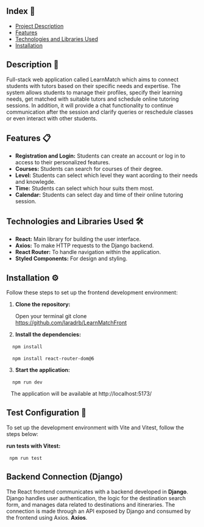 ## Index 📑  
- [Project Description](#description-)  
- [Features](#features-)  
- [Technologies and Libraries Used](#technologies-and-libraries-used-)  
- [Installation](#installation-)  

## Description 📖 

Full-stack web application called LearnMatch which aims to connect students with tutors based on their specific needs and expertise. The system allows students to manage their profiles, specify their learning needs, get matched with suitable tutors and schedule online tutoring sessions. In addition, it will provide a chat functionality to continue communication after the session and clarify queries or reschedule classes or even interact with other students.

## Features 📋

- **Registration and Login:** Students can create an account or log in to access to their personalized features.
- **Courses:** Students can search for courses of their degree.
- **Level:** Students can select which level they want acording to their needs and knowlegde.
- **Time:** Students can select which hour suits them most. 
- **Calendar:** Students can select day and time of their online tutoring session.


## Technologies and Libraries Used 🛠️

- **React:** Main library for building the user interface.
- **Axios:** To make HTTP requests to the Django backend.
- **React Router:** To handle navigation within the application.
- **Styled Components:** For design and styling.

## Installation ⚙️

Follow these steps to set up the frontend development environment:

1. **Clone the repository:**

   Open your terminal 
   git clone https://github.com/laradrb/LearnMatchFront

2. **Install the dependencies:**


    `npm install`

    `npm install react-router-dom@6`


3. **Start the application:**


    `npm run dev`

   The application will be available at http://localhost:5173/


## Test Configuration 🧪

To set up the development environment with Vite and Vitest, follow the steps below:

**run tests with Vitest:**

  `npm run test`


## Backend Connection (Django)

The React frontend communicates with a backend developed in **Django**. Django handles user authentication, the logic for the destination search form, and manages data related to destinations and itineraries. The connection is made through an API exposed by Django and consumed by the frontend using Axios. **Axios**.